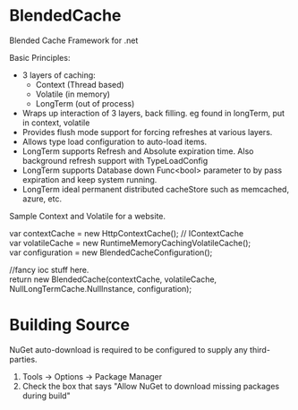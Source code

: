 BlendedCache
============

Blended Cache Framework for .net

Basic Principles:

* 3 layers of caching:
  * Context (Thread based)
  * Volatile (in memory)
  * LongTerm (out of process)
* Wraps up interaction of 3 layers, back filling.  eg found in longTerm, put in context, volatile
* Provides flush mode support for forcing refreshes at various layers.
* Allows type load configuration to auto-load items.
* LongTerm supports Refresh and Absolute expiration time.  Also background refresh support with TypeLoadConfig
* LongTerm supports Database down Func&lt;bool&gt; parameter to by pass expiration and keep system running.
* LongTerm ideal permanent distributed cacheStore such as memcached, azure, etc.


Sample Context and Volatile for a website.

var contextCache = new HttpContextCache(); // IContextCache<br/>
var volatileCache = new RuntimeMemoryCachingVolatileCache();<br/>
var configuration = new BlendedCacheConfiguration(); <br/>

//fancy ioc stuff here.<br/>
return new BlendedCache(contextCache, volatileCache, NullLongTermCache.NullInstance, configuration);<br/>


Building Source
============

NuGet auto-download is required to be configured to supply any third-parties.

1. Tools -> Options -> Package Manager
2. Check the box that says "Allow NuGet to download missing packages during build"


